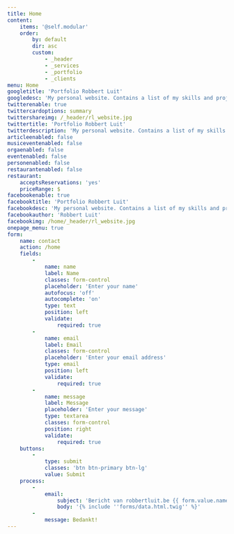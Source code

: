 ```yaml
---
title: Home
content:
    items: '@self.modular'
    order:
        by: default
        dir: asc
        custom:
            - _header
            - _services
            - _portfolio
            - _clients
menu: Home
googletitle: 'Portfolio Robbert Luit'
googledesc: 'My personal website. Contains a list of my skills and projects that I''ve made so far. Passionate in what I do. ## iDevelop ##'
twitterenable: true
twittercardoptions: summary
twittershareimg: /_header/rl_website.jpg
twittertitle: 'Portfolio Robbert Luit'
twitterdescription: 'My personal website. Contains a list of my skills and projects that I''ve made so far. Passionate in what I do. ## iDevelop ##'
articleenabled: false
musiceventenabled: false
orgaenabled: false
eventenabled: false
personenabled: false
restaurantenabled: false
restaurant:
    acceptsReservations: 'yes'
    priceRange: $
facebookenable: true
facebooktitle: 'Portfolio Robbert Luit'
facebookdesc: 'My personal website. Contains a list of my skills and projects that I''ve made so far. Passionate in what I do. #iDevelop#'
facebookauthor: 'Robbert Luit'
facebookimg: /home/_header/rl_website.jpg
onepage_menu: true
form:
    name: contact
    action: /home
    fields:
        -
            name: name
            label: Name
            classes: form-control
            placeholder: 'Enter your name'
            autofocus: 'off'
            autocomplete: 'on'
            type: text
            position: left
            validate:
                required: true
        -
            name: email
            label: Email
            classes: form-control
            placeholder: 'Enter your email address'
            type: email
            position: left
            validate:
                required: true
        -
            name: message
            label: Message
            placeholder: 'Enter your message'
            type: textarea
            classes: form-control
            position: right
            validate:
                required: true
    buttons:
        -
            type: submit
            classes: 'btn btn-primary btn-lg'
            value: Submit
    process:
        -
            email:
                subject: 'Bericht van robbertluit.be {{ form.value.name|e }}'
                body: '{% include ''forms/data.html.twig'' %}'
        -
            message: Bedankt!
---
```


